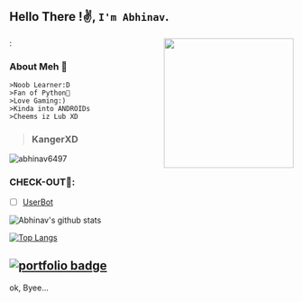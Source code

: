 ## Hello There !✌️, `I'm Abhinav`.  
:
<img align='right' src="https://media.giphy.com/media/M9gbBd9nbDrOTu1Mqx/giphy.gif" width="230">


### About Meh 🙂
```
>Noob Learner:D
>Fan of Python🐍
>Love Gaming:)
>Kinda into ANDROIDs
>Cheems iz Lub XD
```
>### KangerXD

<img src="https://komarev.com/ghpvc/?username=abhinav6497" alt="abhinav6497" />

### CHECK-OUT🙂:

- [ ] [UserBot](https://github.com/abhinav6497/UserBot)

![Abhinav's github stats](https://github-readme-stats.vercel.app/api?username=abhinav6497&show_icons=true&theme=radical)

[![Top Langs](https://github-readme-stats.vercel.app/api/top-langs/?username=abhinav6497&hide=dockerfile&theme=dark)](https://github.com/abhinav6497)

## [![portfolio badge](https://img.shields.io/badge/Check_out_my-portfolio-black?style=for-the-badge&logo=git&logoColor=cyan)](https://abhinavshinde.github.io)

ok, Byee...
